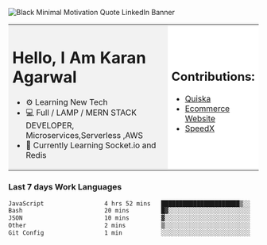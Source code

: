 <!-- ![20230107_223458 (1)-01](https://user-images.githubusercontent.com/85556603/212357966-4002f7aa-471b-4b3c-923d-f2b0d543cad5.jpeg) -->

![Black Minimal Motivation Quote LinkedIn Banner](https://github.com/KKA-0/KKA-0/assets/85556603/9f91eebb-d624-46aa-95a9-936d4ae8eaa6)



<table>
  <tr>
    <td style="width: 70%; background-color: #f2f2f2;">
      <h1>Hello, I Am Karan Agarwal</h1>
      <ul>
        <li>⚙ Learning New Tech</li>
        <li>💻 Full / LAMP / MERN STACK DEVELOPER, Microservices,Serverless ,AWS</li>
        <li>🙌 Currently Learning Socket.io and Redis</li>  
      </ul>
    </td>
    <td style="width: 30%; background-color: #ffffff;">
      <h2>Contributions:</h2>
      <ul>
        <li><a href="https://github.com/KKA-0/Quiska">Quiska</a></li>
         <li><a href="https://agarwal-handloom.web.app/">Ecommerce Website</a></li>
         <li><a href="https://github.com/Linkin143/SpeedX">SpeedX</a></li>
      </ul>
    </td>
  </tr>
</table>



<h3>Last 7 days Work Languages </h3> 
     
<!--START_SECTION:waka-->

```txt
JavaScript                 4 hrs 52 mins   ██████████████████████▒░░   89.22 %
Bash                       20 mins         █▓░░░░░░░░░░░░░░░░░░░░░░░   06.13 %
JSON                       10 mins         ▓░░░░░░░░░░░░░░░░░░░░░░░░   03.17 %
Other                      2 mins          ▒░░░░░░░░░░░░░░░░░░░░░░░░   00.84 %
Git Config                 1 min           ░░░░░░░░░░░░░░░░░░░░░░░░░   00.58 %
```

<!--END_SECTION:waka-->

